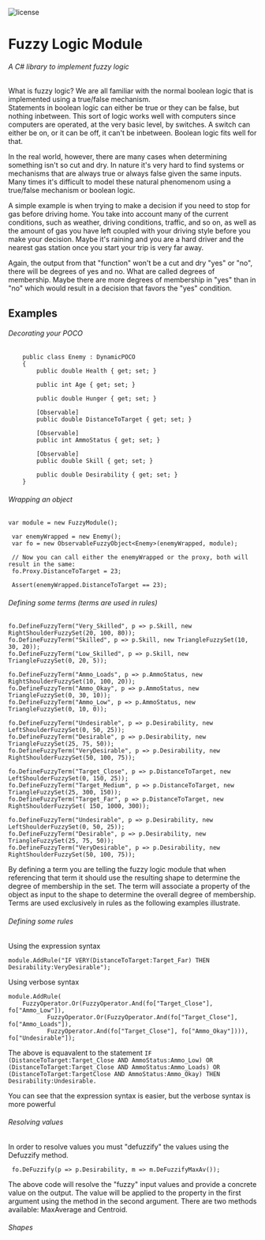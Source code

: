 ![license](https://img.shields.io/npm/l/ngclipboard.svg)

# Fuzzy Logic Module
###### A C# library to implement fuzzy logic

What is fuzzy logic?  We are all familiar with the normal boolean logic that is implemented using a true/false mechanism.  
Statements in boolean logic can either be true or they can be false, but nothing inbetween.  This sort of logic works well with 
computers since computers are operated, at the very basic level, by switches.  A switch can either be on, or it can be off, it can't 
be inbetween.  Boolean logic fits well for that.

In the real world, however, there are many cases when determining something isn't so cut and dry.  In nature it's very hard to find 
systems or mechanisms that are always true or always false given the same inputs.  Many times it's difficult to model these natural 
phenomenom using a true/false mechanism or boolean logic.  

A simple example is when trying to make a decision if you need to stop for gas before driving home.  You take into account many of 
the current conditions, such as weather, driving conditions, traffic, and so on, as well as the amount of gas you have left coupled 
with your driving style before you make your decision.  Maybe it's raining and you are a hard driver and the nearest gas station once 
you start your trip is very far away.  

Again, the output from that "function" won't be a cut and dry "yes" or "no", there will be degrees of yes and no.  What are called 
degrees of membership.  Maybe there are more degrees of membership in "yes" than in "no" which would result in a decision that favors 
the "yes" condition.

## Examples

###### Decorating your POCO
```
    public class Enemy : DynamicPOCO
    {
        public double Health { get; set; }

        public int Age { get; set; }
        
        public double Hunger { get; set; }

        [Observable]
        public double DistanceToTarget { get; set; }

        [Observable]
        public int AmmoStatus { get; set; }

        [Observable]
        public double Skill { get; set; }

        public double Desirability { get; set; }
    }
```

###### Wrapping an object
```
var module = new FuzzyModule();

 var enemyWrapped = new Enemy();
 var fo = new ObservableFuzzyObject<Enemy>(enemyWrapped, module);

 // Now you can call either the enemyWrapped or the proxy, both will result in the same:
 fo.Proxy.DistanceToTarget = 23;

 Assert(enemyWrapped.DistanceToTarget == 23);
```

###### Defining some terms (terms are used in rules)
```
fo.DefineFuzzyTerm("Very_Skilled", p => p.Skill, new RightShoulderFuzzySet(20, 100, 80));
fo.DefineFuzzyTerm("Skilled", p => p.Skill, new TriangleFuzzySet(10, 30, 20));
fo.DefineFuzzyTerm("Low_Skilled", p => p.Skill, new TriangleFuzzySet(0, 20, 5));

fo.DefineFuzzyTerm("Ammo_Loads", p => p.AmmoStatus, new RightShoulderFuzzySet(10, 100, 20));
fo.DefineFuzzyTerm("Ammo_Okay", p => p.AmmoStatus, new TriangleFuzzySet(0, 30, 10));
fo.DefineFuzzyTerm("Ammo_Low", p => p.AmmoStatus, new TriangleFuzzySet(0, 10, 0));

fo.DefineFuzzyTerm("Undesirable", p => p.Desirability, new LeftShoulderFuzzySet(0, 50, 25));
fo.DefineFuzzyTerm("Desirable", p => p.Desirability, new TriangleFuzzySet(25, 75, 50));
fo.DefineFuzzyTerm("VeryDesirable", p => p.Desirability, new RightShoulderFuzzySet(50, 100, 75));

fo.DefineFuzzyTerm("Target_Close", p => p.DistanceToTarget, new LeftShoulderFuzzySet(0, 150, 25));
fo.DefineFuzzyTerm("Target_Medium", p => p.DistanceToTarget, new TriangleFuzzySet(25, 300, 150));
fo.DefineFuzzyTerm("Target_Far", p => p.DistanceToTarget, new RightShoulderFuzzySet( 150, 1000, 300));

fo.DefineFuzzyTerm("Undesirable", p => p.Desirability, new LeftShoulderFuzzySet(0, 50, 25));
fo.DefineFuzzyTerm("Desirable", p => p.Desirability, new TriangleFuzzySet(25, 75, 50));
fo.DefineFuzzyTerm("VeryDesirable", p => p.Desirability, new RightShoulderFuzzySet(50, 100, 75));

```
By defining a term you are telling the fuzzy logic module that when referencing that term it should use the resulting shape to determine the degree of membership in the set.  The term will associate a property of the object as input to the shape to determine the overall degree of membership.  Terms are used exclusively in rules as the following examples illustrate.

###### Defining some rules

Using the expression syntax
```
module.AddRule("IF VERY(DistanceToTarget:Target_Far) THEN Desirability:VeryDesirable");
```

Using verbose syntax
```
module.AddRule(
    FuzzyOperator.Or(FuzzyOperator.And(fo["Target_Close"], fo["Ammo_Low"]),
           FuzzyOperator.Or(FuzzyOperator.And(fo["Target_Close"], fo["Ammo_Loads"]),
           FuzzyOperator.And(fo["Target_Close"], fo["Ammo_Okay"]))), fo["Undesirable"]);

```
The above is equavalent to the statement ```IF (DistanceToTarget:Target_Close AND AmmoStatus:Ammo_Low) OR (DistanceToTarget:Target_Close AND AmmoStatus:Ammo_Loads) OR (DistanceToTarget:TargetClose AND AmmoStatus:Ammo_Okay) THEN Desirability:Undesirable.```

You can see that the expression syntax is easier, but the verbose syntax is more powerful

###### Resolving values
In order to resolve values you must "defuzzify" the values using the Defuzzify method.

```
 fo.DeFuzzify(p => p.Desirability, m => m.DeFuzzifyMaxAv());
 ```
 The above code will resolve the "fuzzy" input values and provide a concrete value on the output.  The value will be applied to the property in the first argument using the method in the second argument.  There are two methods available: MaxAverage and Centroid.
 
###### Shapes

